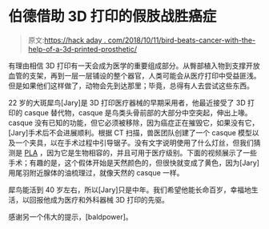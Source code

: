 # 伯德借助 3D 打印的假肢战胜癌症

> 原文:[https://hack aday . com/2018/10/11/bird-beats-cancer-with-the-help-of-a-3d-printed-prosthetic/](https://hackaday.com/2018/10/11/bird-beats-cancer-with-the-help-of-a-3d-printed-prosthetic/)

有理由相信 3D 打印有一天会成为医学的重要组成部分。从臀部植入物到支撑开放血管的支架，再到一层一层铺设的整个器官，人类可能会从医疗打印中受益匪浅。但是如果他们这样做了，动物会先到达那里；毕竟，总得有人去尝试这些东西。

22 岁的大斑犀鸟[Jary]是 3D 打印医疗器械的早期采用者，他最近接受了 3D 打印的 casque 替代物，casque 是鸟类头骨前部的大部分中空突起，伸出上喙。casque 没有已知的功能，但它必须被移除，因为癌症正在摧毁它，如果没有它，[Jary]手术后不会进展顺利。根据 CT 扫描，兽医团队创建了一个 casque 模型以及一个夹具，以在手术过程中引导锯子。没有文字说明使用了什么灯丝，但我们猜测是 [PLA](http://hackaday.com/2018/09/12/pla-the-plastic-that-grows/) ，因为它是生物相容的，并且可用于医疗级别。下面的视频展示了一些手术；有趣的是，这个假体开始是天然颜色的，但很快就变成了黄色，因为[Jary]用尾羽附近腺体的油梳理过，就像天然的 casque 一样。

犀鸟能活到 40 岁左右，所以[Jary]只是中年。我们希望他能长命百岁，幸福地生活，以回报他成为医疗和外科器械 3D 打印的先驱。

感谢另一个伟大的提示，[baldpower]。